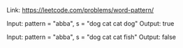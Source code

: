Link: https://leetcode.com/problems/word-pattern/

Input: pattern = "abba", s = "dog cat cat dog"
Output: true

Input: pattern = "abba", s = "dog cat cat fish"
Output: false